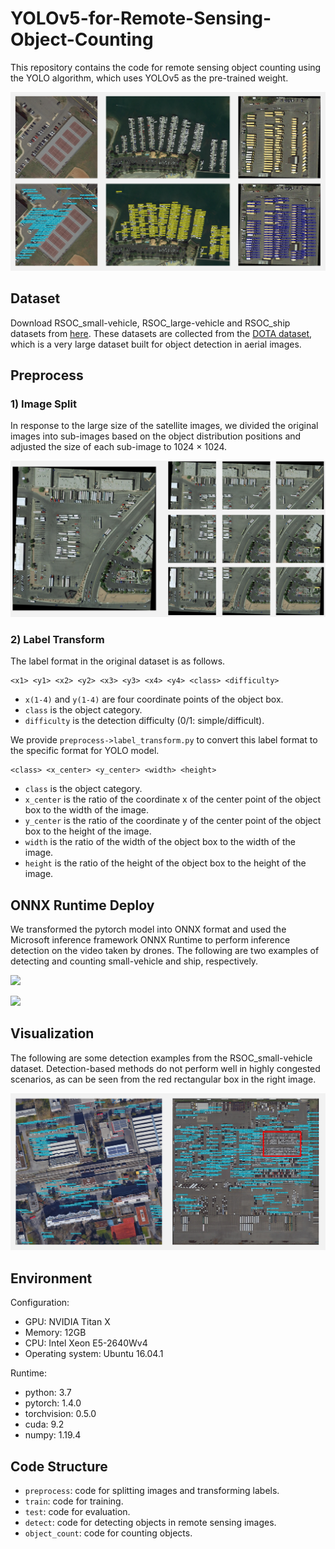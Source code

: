 # YOLOv5-for-Remote-Sensing-Object-Counting
This repository contains the code for remote sensing object counting using the YOLO algorithm, which uses YOLOv5 as the pre-trained weight.

![](https://github.com/huangyongbobo/YOLOv5-for-Remote-Sensing-Object-Counting/blob/main/detect_result.png)


## Dataset 
Download RSOC_small-vehicle, RSOC_large-vehicle and RSOC_ship datasets from [here](https://github.com/gaoguangshuai/Counting-from-Sky-A-Large-scale-Dataset-for-Remote-Sensing-Object-Counting-and-A-Benchmark-Method). These datasets are collected from the [DOTA dataset](https://captain-whu.github.io/DOTA/dataset.html), which is a very large dataset built for object detection in aerial images. 


## Preprocess
### 1) Image Split
In response to the large size of the satellite images, we divided the original images into sub-images based on the object distribution positions and adjusted the size of each sub-image to 1024 × 1024. 

![](https://github.com/huangyongbobo/YOLOv5-for-Remote-Sensing-Object-Counting/blob/main/show_image/image_split.png)

### 2) Label Transform
The label format in the original dataset is as follows.

```
<x1> <y1> <x2> <y2> <x3> <y3> <x4> <y4> <class> <difficulty>
``` 

* `x(1-4)` and `y(1-4)` are four coordinate points of the object box. 
* `class` is the object category. 
* `difficulty` is the detection difficulty (0/1: simple/difficult).

We provide `preprocess->label_transform.py` to convert this label format to the specific format for YOLO model. 

```
<class> <x_center> <y_center> <width> <height>
``` 

* `class` is the object category. 
* `x_center` is the ratio of the coordinate x of the center point of the object box to the width of the image. 
* `y_center` is the ratio of the coordinate y of the center point of the object box to the height of the image. 
* `width` is the ratio of the width of the object box to the width of the image. 
* `height` is the ratio of the height of the object box to the height of the image. 


## ONNX Runtime Deploy
We transformed the pytorch model into ONNX format and used the Microsoft inference framework ONNX Runtime to perform inference detection on the video taken by drones. The following are two examples of detecting and counting small-vehicle and ship, respectively.

![](https://github.com/huangyongbobo/YOLOv5-for-Remote-Sensing-Object-Counting/blob/main/small-vehicle.gif)

![](https://github.com/huangyongbobo/YOLOv5-for-Remote-Sensing-Object-Counting/blob/main/ship.gif)


## Visualization
The following are some detection examples from the RSOC_small-vehicle dataset. Detection-based methods do not perform well in highly congested scenarios, as can be seen from the red rectangular box in the right image. 

![](https://github.com/huangyongbobo/YOLOv5-for-Remote-Sensing-Object-Counting/blob/main/show_image/result.png)


## Environment

Configuration: 
* GPU: NVIDIA Titan X
* Memory: 12GB
* CPU: Intel Xeon E5-2640Wv4 
* Operating system: Ubuntu 16.04.1

Runtime: 
* python: 3.7
* pytorch: 1.4.0  
* torchvision: 0.5.0
* cuda: 9.2 
* numpy: 1.19.4


## Code Structure

* `preprocess`: code for splitting images and transforming labels. 
* `train`: code for training. 
* `test`: code for evaluation. 
* `detect`: code for detecting objects in remote sensing images. 
* `object_count`: code for counting objects. 
